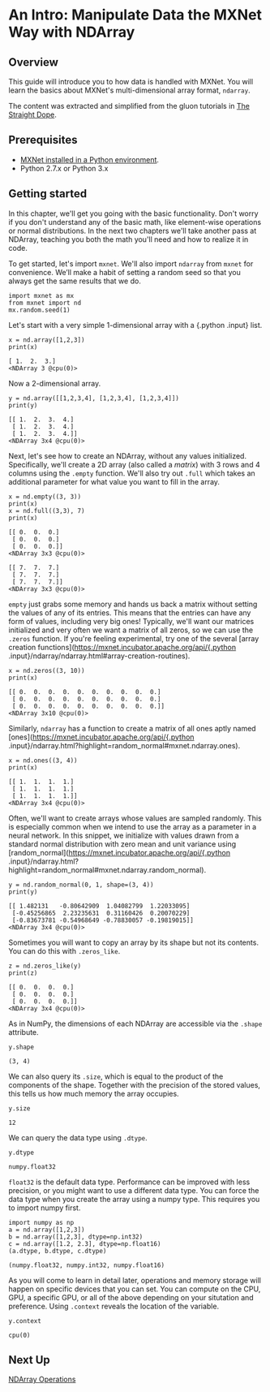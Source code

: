 # An Intro: Manipulate Data the MXNet Way with NDArray

## Overview
This guide will introduce you to how data is handled with MXNet. You will learn the basics about MXNet's multi-dimensional array format, `ndarray`.

The content was extracted and simplified from the gluon tutorials in [The Straight Dope](https://gluon.mxnet.io/).

## Prerequisites
* [MXNet installed in a Python environment](https://mxnet.incubator.apache.org/install/index.html?language=Python).
* Python 2.7.x or Python 3.x


## Getting started

In this chapter, we'll get you going with the basic functionality. Don't worry if you don't understand any of the basic math, like element-wise operations or normal distributions. In the next two chapters we'll take another pass at NDArray, teaching you both the math you'll need and how to realize it in code.

To get started, let's import `mxnet`. We'll also import `ndarray` from `mxnet` for convenience. We’ll make a habit of setting a random seed so that you always get the same results that we do.

```{.python .input}
import mxnet as mx
from mxnet import nd
mx.random.seed(1)
```

Let's start with a very simple 1-dimensional array with a {.python .input} list.


```{.python .input}
x = nd.array([1,2,3])
print(x)
```


    [ 1.  2.  3.]
    <NDArray 3 @cpu(0)>


Now a 2-dimensional array.


```{.python .input}
y = nd.array([[1,2,3,4], [1,2,3,4], [1,2,3,4]])
print(y)
```


    [[ 1.  2.  3.  4.]
     [ 1.  2.  3.  4.]
     [ 1.  2.  3.  4.]]
    <NDArray 3x4 @cpu(0)>


Next, let's see how to create an NDArray, without any values initialized. Specifically, we'll create a 2D array (also called a *matrix*) with 3 rows and 4 columns using the `.empty` function. We'll also try out `.full` which takes an additional parameter for what value you want to fill in the array.


```{.python .input}
x = nd.empty((3, 3))
print(x)
x = nd.full((3,3), 7)
print(x)
```


    [[ 0.  0.  0.]
     [ 0.  0.  0.]
     [ 0.  0.  0.]]
    <NDArray 3x3 @cpu(0)>

    [[ 7.  7.  7.]
     [ 7.  7.  7.]
     [ 7.  7.  7.]]
    <NDArray 3x3 @cpu(0)>


`empty` just grabs some memory and hands us back a matrix without setting the values of any of its entries. This means that the entries can have any form of values, including very big ones! Typically, we'll want our matrices initialized and very often we want a matrix of all zeros, so we can use the `.zeros` function. If you're feeling experimental, try one of the several [array creation functions](https://mxnet.incubator.apache.org/api/{.python .input}/ndarray/ndarray.html#array-creation-routines).

<!-- showing something different here (3,10) since the zeros may not produce anything different from empty... or use the two demonstrations to show something interesting or unique... when would I use one over the other?-->


```{.python .input}
x = nd.zeros((3, 10))
print(x)
```


    [[ 0.  0.  0.  0.  0.  0.  0.  0.  0.  0.]
     [ 0.  0.  0.  0.  0.  0.  0.  0.  0.  0.]
     [ 0.  0.  0.  0.  0.  0.  0.  0.  0.  0.]]
    <NDArray 3x10 @cpu(0)>


Similarly, `ndarray` has a function to create a matrix of all ones aptly named [ones](https://mxnet.incubator.apache.org/api/{.python .input}/ndarray.html?highlight=random_normal#mxnet.ndarray.ones).


```{.python .input}
x = nd.ones((3, 4))
print(x)
```


    [[ 1.  1.  1.  1.]
     [ 1.  1.  1.  1.]
     [ 1.  1.  1.  1.]]
    <NDArray 3x4 @cpu(0)>


Often, we'll want to create arrays whose values are sampled randomly. This is especially common when we intend to use the array as a parameter in a neural network. In this snippet, we initialize with values drawn from a standard normal distribution with zero mean and unit variance using [random_normal](https://mxnet.incubator.apache.org/api/{.python .input}/ndarray.html?highlight=random_normal#mxnet.ndarray.random_normal).

<!-- Is it that important to introduce zero mean and unit variance right now? Describe more? Or how about explain which is which for the 0 and the 1 and what they're going to do... if it actually matters at this point. -->


```{.python .input}
y = nd.random_normal(0, 1, shape=(3, 4))
print(y)
```


    [[ 1.482131   -0.80642909  1.04082799  1.22033095]
     [-0.45256865  2.23235631  0.31160426  0.20070229]
     [-0.83673781 -0.54968649 -0.78830057 -0.19819015]]
    <NDArray 3x4 @cpu(0)>


Sometimes you will want to copy an array by its shape but not its contents. You can do this with `.zeros_like`.


```{.python .input}
z = nd.zeros_like(y)
print(z)
```


    [[ 0.  0.  0.  0.]
     [ 0.  0.  0.  0.]
     [ 0.  0.  0.  0.]]
    <NDArray 3x4 @cpu(0)>


As in NumPy, the dimensions of each NDArray are accessible via the `.shape` attribute.


```{.python .input}
y.shape
```




    (3, 4)



We can also query its `.size`, which is equal to the product of the components of the shape. Together with the precision of the stored values, this tells us how much memory the array occupies.
<!-- is there a function for that or do you just do it manually? Should we show that? -->


```{.python .input}
y.size
```




    12



We can query the data type using `.dtype`.


```{.python .input}
y.dtype
```




    numpy.float32



`float32` is the default data type. Performance can be improved with less precision, or you might want to use a different data type. You can force the data type when you create the array using a numpy type. This requires you to import numpy first.


```{.python .input}
import numpy as np
a = nd.array([1,2,3])
b = nd.array([1,2,3], dtype=np.int32)
c = nd.array([1.2, 2.3], dtype=np.float16)
(a.dtype, b.dtype, c.dtype)
```




    (numpy.float32, numpy.int32, numpy.float16)



As you will come to learn in detail later, operations and memory storage will happen on specific devices that you can set. You can compute on the CPU, GPU, a specific GPU, or all of the above depending on your situtation and preference. Using `.context` reveals the location of the variable.


```{.python .input}
y.context
```




    cpu(0)

## Next Up

[NDArray Operations](ndarray-operations.md)

